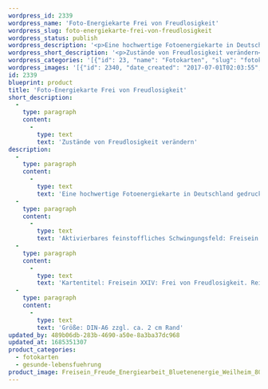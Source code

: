 ```yaml
---
wordpress_id: 2339
wordpress_name: 'Foto-Energiekarte Frei von Freudlosigkeit'
wordpress_slug: foto-energiekarte-frei-von-freudlosigkeit
wordpress_status: publish
wordpress_description: '<p>Eine hochwertige Fotoenergiekarte in Deutschland gedruckt und in Handarbeit laminiert.  Sie ist in Postkartengröße (DIN-A6) gut zu transportieren und kann auch auf den Körper aufgelegt werden.</p><p>Aktivierbares feinstoffliches Schwingungsfeld: Freisein - Freude - Stabilisierter Zustand. Freiheit gewinnen von inneren Zuständen der Freudlosigkeit, des Fehlens von Freudeempfindungen. Freude als stabilisierten inneren Zustand erleben.</p><p>Kartentitel: Freisein XXIV: Frei von Freudlosigkeit. Reihe: Freisein. Schwingung: Orange</p><p>Größe: DIN-A6 zzgl. ca. 2 cm Rand<br />Andere Formate sind individuell für Sie innerhalb weniger Tage herstellbar. Bitte kontaktieren Sie uns hierfür unter <a href="mailto:info@elvedenverlag.de">info@elvedenverlag.de</a>.</p><p><a href="https://my.feenbaum.de/anwendung-energiebilder-foto-laminiert/">Anwendungshinweise</a>      <a href="https://my.feenbaum.de/produktinformationen-fotokarten/">Produktinformationen</a></p>'
wordpress_short_description: '<p>Zustände von Freudlosigkeit verändern<br /><em>Hinweis: Das Wasserzeichen „Elveden Verlag Energiebild“ wird nicht mit gedruckt</em></p>'
wordpress_categories: '[{"id": 23, "name": "Fotokarten", "slug": "fotokarten"}, {"id": 38, "name": "Gesunde Lebensf\u00fchrung", "slug": "gesunde-lebensfuehrung"}]'
wordpress_images: '[{"id": 2340, "date_created": "2017-07-01T02:03:55", "date_created_gmt": "2017-06-30T22:03:55", "date_modified": "2017-07-01T02:03:55", "date_modified_gmt": "2017-06-30T22:03:55", "src": "https://my.feenbaum.de/wp-content/uploads/2017/06/Freisein_Freude_Energiearbeit_Bluetenenergie_Weilheim_800W1.jpg", "name": "Freisein_Freude_Energiearbeit_Bluetenenergie_Weilheim_800W1", "alt": ""}]'
id: 2339
blueprint: product
title: 'Foto-Energiekarte Frei von Freudlosigkeit'
short_description:
  -
    type: paragraph
    content:
      -
        type: text
        text: 'Zustände von Freudlosigkeit verändern'
description:
  -
    type: paragraph
    content:
      -
        type: text
        text: 'Eine hochwertige Fotoenergiekarte in Deutschland gedruckt und in Handarbeit laminiert.  Sie ist in Postkartengröße (DIN-A6) gut zu transportieren und kann auch auf den Körper aufgelegt werden.'
  -
    type: paragraph
    content:
      -
        type: text
        text: 'Aktivierbares feinstoffliches Schwingungsfeld: Freisein - Freude - Stabilisierter Zustand. Freiheit gewinnen von inneren Zuständen der Freudlosigkeit, des Fehlens von Freudeempfindungen. Freude als stabilisierten inneren Zustand erleben.'
  -
    type: paragraph
    content:
      -
        type: text
        text: 'Kartentitel: Freisein XXIV: Frei von Freudlosigkeit. Reihe: Freisein. Schwingung: Orange'
  -
    type: paragraph
    content:
      -
        type: text
        text: 'Größe: DIN-A6 zzgl. ca. 2 cm Rand'
updated_by: 489b06db-283b-4690-a50e-8a3ba37dc968
updated_at: 1685351307
product_categories:
  - fotokarten
  - gesunde-lebensfuehrung
product_image: Freisein_Freude_Energiearbeit_Bluetenenergie_Weilheim_800W1.jpg
---
```

